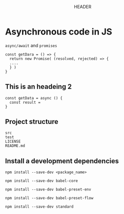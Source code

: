 <!DOCTYPE html>
<head>
  <meta charset="utf8">
  <link rel="stylesheet" type="text/css" href="./assets/main.css">
  <title></title>
</head>
<body>

<div id="container">

<header>HEADER</header>

<div id="main" class="left-content">

  # Asynchronous code in JS
  
  `async/await` and `promises`

    const getDara = () => {
      return new Promise( (resolved, rejected) => {
      ....
      } )
    }

  ## This is an headeing 2

    const getData = async () {
      const result =
    }
## Project structure

    src
    test
    LICENSE
    README.md
   
## Install a development dependencies
    
    npm install --save-dev <package_name>    

    npm install --save-dev babel-core

    npm install --save-dev babel-preset-env

    npm install --save-dev babel-preset-flow

    npm install --save-dev standard
</div> <!-- /left-content -->

<div class="right-content"> 
  <div id="toc"></div>
</div>


</div> <!-- /container -->

<script type="text/javascript" defer src="./assets/markjax.min.js"></script>
<script type="text/javascript" defer src="./assets/main.js"></script>
</body>
</html>